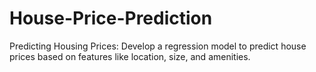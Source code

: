 # House-Price-Prediction
Predicting Housing Prices: Develop a regression model to predict house prices based on features like location, size, and amenities. 
